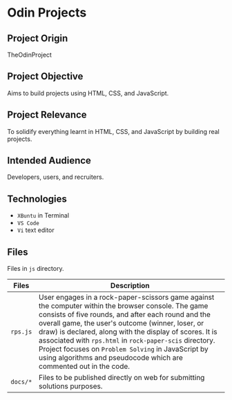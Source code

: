 # Odin Projects

## Project Origin
TheOdinProject

## Project Objective
Aims to build projects using HTML, CSS, and JavaScript.

## Project Relevance
To solidify everything learnt in HTML, CSS, and JavaScript by building real projects.

## Intended Audience
Developers, users, and recruiters.

## Technologies
* `XBuntu` in Terminal
* `VS Code`
* `Vi` text editor

## Files
Files in `js` directory.

| Files | Description |
| - | - |
|`rps.js`| User engages in a rock-paper-scissors game against the computer within the browser console. The game consists of five rounds, and after each round and the overall game, the user's outcome (winner, loser, or draw) is declared, along with the display of scores. It is associated with `rps.html` in `rock-paper-scis` directory. Project focuses on `Problem Solving` in JavaScript by using algorithms and pseudocode which are commented out in the code.|
|`docs/*`| Files to be published directly on web for submitting solutions purposes.|